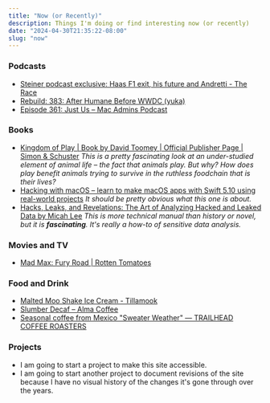 ```yaml
---
title: "Now (or Recently)"
description: Things I'm doing or find interesting now (or recently)
date: "2024-04-30T21:35:22-08:00"
slug: "now"
---
```


### Podcasts

- [Steiner podcast exclusive: Haas F1 exit, his future and Andretti - The Race](https://www.the-race.com/formula-1/guenther-steiner-f1-podcast-exclusive-haas-exit-future/)
- [Rebuild: 383: After Humane Before WWDC (yuka)](https://rebuild.fm/383/)
- [Episode 361: Just Us – Mac Admins Podcast](https://podcast.macadmins.org/2024/04/28/episode-361-just-us/)

### Books

- [Kingdom of Play | Book by David Toomey | Official Publisher Page | Simon & Schuster](https://www.simonandschuster.com/books/Kingdom-of-Play/David-Toomey/9781982154462) *This is a pretty fascinating look at an under-studied element of animal life – the fact that animals play. But why? How does play benefit animals trying to survive in the ruthless foodchain that is their lives?*
- [Hacking with macOS – learn to make macOS apps with Swift 5.10 using real-world projects](https://www.hackingwithswift.com/store/hacking-with-macos) *It should be pretty obvious what this one is about.*
- [Hacks, Leaks, and Revelations: The Art of Analyzing Hacked and Leaked Data by Micah Lee](https://hacksandleaks.com/) *This is more technical manual than history or novel, but it is **fascinating**. It's really a how-to of sensitive data analysis.*

### Movies and TV

- [Mad Max: Fury Road | Rotten Tomatoes](https://www.rottentomatoes.com/m/mad_max_fury_road)

### Food and Drink

- [Malted Moo Shake Ice Cream - Tillamook](https://www.tillamook.com/products/ice-cream/malted-moo-shake)
- [Slumber Decaf – Alma Coffee](https://myalmacoffee.com/products/slumber?_pos=1&_sid=667adda5e&_ss=r)
- [Seasonal coffee from Mexico "Sweater Weather" — TRAILHEAD COFFEE ROASTERS](https://www.trailheadcoffeeroasters.com/coffee/p/seasonalsweaterweather)

### Projects

- I am going to start a project to make this site accessible.
- I am going to start another project to document revisions of the site because I have no visual history of the changes it's gone through over the years.
